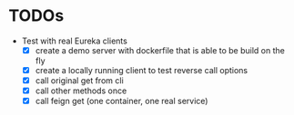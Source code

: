 # TODOs

* Test with real Eureka clients
  * [x] create a demo server with dockerfile that is able to be build on the fly
  * [x] create a locally running client to test reverse call options
  * [x] call original get from cli
  * [x] call other methods once
  * [x] call feign get (one container, one real service)
